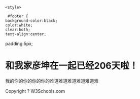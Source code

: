 <!DOCTYPE html>
<html lang="en">
<head>
    <meta charset="UTF-8">
    <title>梦幻南泉——遇见Mr.right</title>
         
    <style>
    
     #footer {
    background-color:black;
    color:white;
    clear:both;
    text-align:center;
   padding:5px;	
   
</style>
</head>
<body>
    
    
<h1>和我家彦坤在一起已经206天啦！</h1>
<p>
我的你的你的你的你的难道难道难道难道难道难
</p>

<div id="footer">
Copyright ? W3Schools.com
</div>

</body>
</html>

